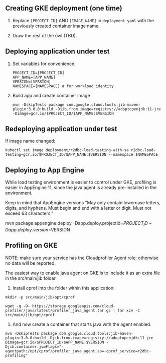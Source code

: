## Creating GKE deployment (one time)
1. Replace `[PROJECT_ID]` AND `[IMAGE_NAME]` in `deployment.yaml` with the previously created container image name.

1. Draw the rest of the owl (TBD).


## Deploying application under test
1. Set variables for convenience.
   ````
   PROJECT_ID=[PROJECT_ID]
   APP_NAME=[APP_NAME]
   VERSION=[VERSION]
   NAMESPACE=[NAMESPACE] # for workload identity
   ````
1. Build app and create container image

    ````
   mvn -DskipTests package com.google.cloud.tools:jib-maven-plugin:3.0.0:build -Djib.from.image=registry://adoptopenjdk:11-jre -Dimage=gcr.io/$PROJECT_ID/$APP_NAME:$VERSION
    ````
   
   

## Redeploying application under test

If image name changed:

````
kubectl set image deployment/r2dbc-load-testing-with-sa r2dbc-load-testing=gcr.io/$PROJECT_ID/$APP_NAME:$VERSION --namespace $NAMESPACE
````


## Deploying to App Engine

While load testing environment is easier to control under GKE, profiling is easier in AppEngine 11, since the java agent is already pre-installed in the environment.

Keep in mind that AppEngine versions "May only contain lowercase letters, digits, and hyphens. Must begin and end with a letter or digit. Must not exceed 63 characters."

mvn package appengine:deploy -Dapp.deploy.projectId=$PROJECT_ID -Dapp.deploy.version=$VERSION


## Profiling on GKE

NOTE: make sure your service has the Cloudprofiler Agent role; otherwise no data will be reported.

The easiest way to enable java agent on GKE is to include it as an extra file in the src/main/jib folder.
1. Install cprof into the folder within this application:
````
mkdir -p src/main/jib/opt/cprof

wget -q -O- https://storage.googleapis.com/cloud-profiler/java/latest/profiler_java_agent.tar.gz | tar xzv -C src/main/jib/opt/cprof

```` 

1. And now create a container that starts java with the agent enabled.
````
mvn -DskipTests package com.google.cloud.tools:jib-maven-plugin:3.0.0:build -Djib.from.image=registry://adoptopenjdk:11-jre -Dimage=gcr.io/$PROJECT_ID/$APP_NAME:$VERSION -Djib.container.jvmFlags="-agentpath:/opt/cprof/profiler_java_agent.so=-cprof_service=r2dbc-profiling"
````